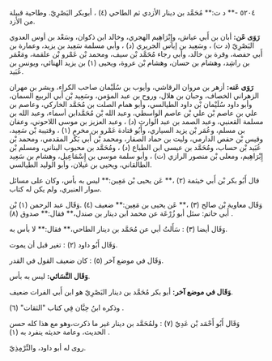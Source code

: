 ٥٢٠٤ -** د ت:** مُحَمَّد بن دينار الأزدي ثم الطاحي (٤) ، أبوبكر البَصْرِيّ. وطاحية قبيلة من الأزد.

**رَوَى عَن:** أبان بن أَبي عياش، وإِبْرَاهِيم الهجري، وخالد ابن ذكوان، وسَعْد بن أوس العدوي البَصْرِيّ (د ت) ، وسَعِيد بن إياس الجريري (د) ، وأبي مسلمة سَعِيد بن يزيد، وعمارة بن أَبي حفصة، وقرة بن خالد، وأبي رجاء مُحَمَّد بْن سيف، ومحمد بْن عَمْرو بْن علقمة، ومَعْمَر بن راشِد، وهشام بن حسان، وهشام بْن عروة، ويحيى (١) بن يزيد الهنائي، ويونس بن عُبَيد.

**رَوَى عَنه:** أزهر بن مروان الرقاشي، وأيوب بن سُلَيْمان صاحب الكراء، وبشر بن مهران الزهراني الخصاف، وحبان بن هلال، وروح بن عبد المؤمن، وسَعِيد بْن أَبي الربيع السمان، وأبو داود سُلَيْمان بْن داود الطيالسي، وأبو همام الصلت بن مُحَمَّد الخاركي، وعاصم بن علي بن عاصم بْن علي بْن عاصم الواسطي، وعبد الله بْن مُحَمَّدابن أسماء، وعبد الله بن مسلمة القعنبي، وعبد الصمد بن عبد الوارث (د) ، وعبد العزيز بن موسى اللاحوني، وعفان بن مسلم، وعُمَر بْن يزيد السياري، وأَبُو قتادة عَمْرو بن مخرم (١) ، وقتيبة بْن سَعِيد، وقيس بْن حفص الدارمي، وليث بن حماد الصفار، ومحمد بْن أَبي بَكْر المقدمي، ومحمد بْن عُبَيد بْن حساب، ومُحَمَّد بن عيسى ابن الطباع (د) ، ومُحَمَّد بن محبوب البناني، ومسلم بْن إِبْرَاهِيم، ومعلى بْن منصور الرازي (ت) ، وأبو سلمة موسى بن إِسْمَاعِيل، وهشام بن سَعِيد الطالقاني، ويحيى بن غيلان، وأبو الوليد الطيالسي.

قال أَبُو بكر بْن أَبي خيثمة (٢) ،** عَن يحيى بْن مَعِين:** ليس به بأس، وكان على مسائل سوار العنبري، ولم يكن له كتاب.

وَقَال معاوية بْن صالح (٣) ،** عَن يحيى بن مَعِين:** ضعيف (٤) .وَقَال عبد الرحمن (١) بْن أَبي حاتم: سئل أبو زُرْعَة عن محمد ابن دينار بن صندل،** فقال:** صدوق (٨) .

وَقَال أيضا (٣) : سَأَلتُ أبي عن مُحَمَّد بن دينار الطاحي،** فقال:** لا بأس به.

وَقَال أَبُو داود (٢) : تغير قبل أن يموت.

وَقَال في موضع آخر (٥) : كان ضعيف القول في القدر.

**وَقَال النَّسَائي:** ليس به بأس.

**وَقَال في موضع آخر:** أبو بكر مُحَمَّد بن دينار البَصْرِيّ هو ابن أَبي الفرات ضعيف.

وذكره ابنُ حِبَّان فِي كتاب "الثقات" (٦) .

وَقَال أَبُو أَحْمَد بْن عَدِيّ (٧) : ولمُحَمَّد بن دينار غير ما ذكرت،وهو مع هذا كله حسن الحديث، وعامة حديثه ينفرد به (١) .

روى له أبو داود، والتِّرْمِذِيّ.